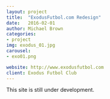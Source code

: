 ```yaml
---
layout: project
title:  "ExodusFutbol.com Redesign"
date:   2016-02-01
author: Michael Brown
categories:
- project
img: exodus_01.jpg
carousel:
- exo01.png

website: http://www.exodusfutbol.com
client: Exodus Futbol Club
---
```

This site is still under development.
